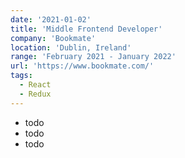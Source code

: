 ```yaml
---
date: '2021-01-02'
title: 'Middle Frontend Developer'
company: 'Bookmate'
location: 'Dublin, Ireland'
range: 'February 2021 - January 2022'
url: 'https://www.bookmate.com/'
tags:
  - React
  - Redux
---
```


- todo
- todo
- todo
